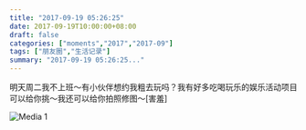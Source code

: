 ```yaml
---
title: "2017-09-19 05:26:25"
date: 2017-09-19T10:00:00+08:00
draft: false
categories: ["moments","2017","2017-09"]
tags: ["朋友圈","生活记录"]
summary: "2017-09-19 05:26:25..."
---
```


明天周二我不上班～有小伙伴想约我粗去玩吗？我有好多吃喝玩乐的娱乐活动项目可以给你挑～我还可以给你拍照修图～[害羞]

![Media 1](/Moments/photos/2017-09-19/201709190526250.jpg)

